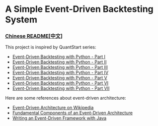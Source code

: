 A Simple Event-Driven Backtesting System
===

### [Chinese README[中文]](https://github.com/yankuangshi/qs-backtester/blob/master/README_zh.md)

This project is inspired by QuantStart <Event-Driven Backtesting with Python> series: 

* [Event-Driven Backtesting with Python - Part I][1]
* [Event-Driven Backtesting with Python - Part II][2]
* [Event-Driven Backtesting with Python - Part III][3]
* [Event-Driven Backtesting with Python - Part IV][4]
* [Event-Driven Backtesting with Python - Part V][5]
* [Event-Driven Backtesting with Python - Part VI][6]
* [Event-Driven Backtesting with Python - Part VII][7]

Here are some references about event-driven architecture:

* [Event-Driven Architecture on Wikipedia][8]
* [Fundamental Components of an Event-Driven Architecture][9]
* [Writing an Event-Driven Framework with Java][10]


[1]: https://www.quantstart.com/articles/Event-Driven-Backtesting-with-Python-Part-I
[2]: https://www.quantstart.com/articles/Event-Driven-Backtesting-with-Python-Part-II
[3]: https://www.quantstart.com/articles/Event-Driven-Backtesting-with-Python-Part-III
[4]: https://www.quantstart.com/articles/Event-Driven-Backtesting-with-Python-Part-IV
[5]: https://www.quantstart.com/articles/Event-Driven-Backtesting-with-Python-Part-V
[6]: https://www.quantstart.com/articles/Event-Driven-Backtesting-with-Python-Part-VI
[7]: https://www.quantstart.com/articles/Event-Driven-Backtesting-with-Python-Part-VII
[8]: https://en.wikipedia.org/wiki/Event-driven_architecture
[9]: http://www.giocc.com/fundamental-components-of-an-event-driven-architecture.html
[10]: http://www.giocc.com/writing-an-event-driven-framework-with-java.html
